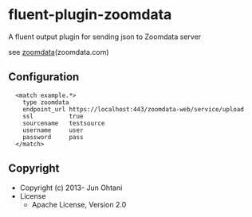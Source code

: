 # fluent-plugin-zoomdata

A fluent output plugin for sending json to Zoomdata server

see [zoomdata][1](zoomdata.com)

## Configuration

```
  <match example.*>
    type zoomdata
    endpoint_url https://localhost:443/zoomdata-web/service/upload
    ssl          true
    sourcename   testsource
    username     user
    password     pass
  </match>
```

## Copyright
* Copyright (c) 2013- Jun Ohtani
* License
  * Apache License, Version 2.0

[1]: http://zoomdata.com


